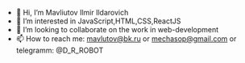 - 👋 Hi, I’m Mavliutov Ilmir Ildarovich 
- 👀 I’m interested in JavaScript,HTML,CSS,ReactJS
- 💞️ I’m looking to collaborate on the work in web-development
- 📫 How to reach me: mavlutov@bk.ru or mechasop@gmail.com or telegramm: @D_R_ROBOT

<!---
root0f/root0f is a ✨ special ✨ repository because its `README.md` (this file) appears on your GitHub profile.
You can click the Preview link to take a look at your changes.
--->
